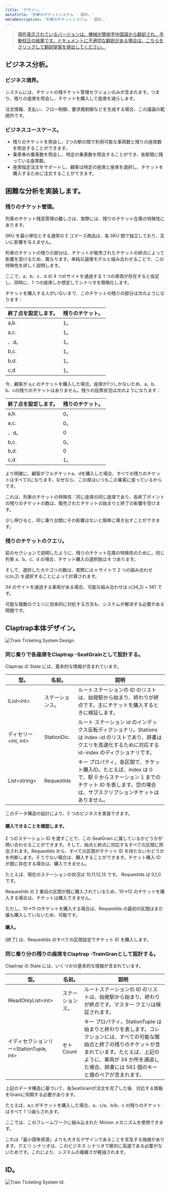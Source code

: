 ```yaml
---
title: 'デザイン。'
metaTitle: '列車のチケットシステム - 設計。'
metaDescription: '列車のチケットシステム - 設計。'
---
```


> [現在表示されているバージョンは、機械が簡体字中国語から翻訳され、手動校正の結果です。ドキュメントに不適切な翻訳がある場合は、こちらをクリックして翻訳提案を提出してください。](https://crwd.in/newbeclaptrap)

## ビジネス分析。

### ビジネス境界。

システムには、チケットの残チケット管理セクションのみが含まれます。つまり、残りの座席を照会し、チケットを購入して座席を減らします。

注文情報、支払い、フロー制御、要求風制御などを生成する場合、この議論の範囲外です。

### ビジネスユースケース。

- 残りのチケットを照会し、2つの駅の間で利用可能な車両数と残りの座席数を照会することができます。
- 乗車券の乗車数を照会し、特定の乗車数を照会することができ、各駅間に残っている座席数。
- 座席指定注文をサポートし、顧客は特定の座席と座席を選択し、チケットを購入するために注文することができます。

## 困難な分析を実装します。

### 残りのチケット管理。

列車のチケット残高管理の難しさは、実際には、残りのチケット在庫の特殊性にあります。

SKU を最小単位とする通常の E コマース商品は、各 SKU 間で独立しており、互いに影響を与えません。

列車のチケットの残りの部分は、チケットが販売されたチケットの終点によって影響を受けるため、異なります。単純な論理モデルと組み合わせることで、この特殊性を詳しく説明します。

ここで、a、b、c、d の 4 つのサイトを通過する 1 つの車両が存在すると仮定し、同時に、1 つの座席しか想定してシナリオを簡略化します。

チケットを購入する人がいないまで、このチケットの残りの部分は次のようになります：

| 終了点を設定します。 | 残りのチケット。 |
| ---------- | -------- |
| a,b.       | 1。       |
| a,c.       | 1。       |
| 、d。        | 1。       |
| b,c.       | 1。       |
| b,d.       | 1。       |
| c,d.       | 1。       |

今、顧客が a,c のチケットを購入した場合。座席が1つしかないため、a、b、b、cの残りのチケットはありません。残りの投票状況は次のようになります：

| 終了点を設定します。 | 残りのチケット。 |
| ---------- | -------- |
| a,b.       | 0。       |
| a,c.       | 0。       |
| 、d。        | 0        |
| b,c.       | 0。       |
| b,d.       | 0        |
| c,d.       | 1。       |

より明確に、顧客がフルチケットa、dを購入した場合、すべての残りのチケットはすべて0になります。なぜなら、この席はいつもこの乗客に座っているからです。

これは、列車のチケットの特殊性：同じ座席の同じ座席であり、各終了ポイントの残りのチケットの数は、販売されたチケットの始まりと終了の影響を受けます。

少し伸びると、同じ乗り台間にその影響はないと簡単に導き出すことができます。

### 残りのチケットのクエリ。

前のセクションで説明したように、残りのチケット在庫の特殊性のために。同じ列車 a、b、c、d の場合、チケット購入の選択肢は 6 つあります。

そして、選択したカテゴリの数は、実際には n サイトで 2 つの組み合わせ (c(n,2) を選択することによって計算されます。

34 のサイトを通過する車両がある場合、可能な組み合わせは c(34,2) = 561 です。

可能な複数のクエリに効率的に対処する方法も、システムが解決する必要がある問題です。

## Claptrap本体デザイン。

![Train Ticketing System Design.](/images/20200720-001.png)

### 同じ乗りで各座席をClaptrap -SeatGrainとして設計する。

Claptrap の State には、基本的な情報が含まれています。

| 型。                                | 名前。         | 説明                                                                                                  |
| --------------------------------- | ----------- | --------------------------------------------------------------------------------------------------- |
| IList&lt;int&gt;      | ステーションス。    | ルートステーションの ID のリストは、始発駅から始まり、終わりが終点です。主にチケットを購入するときに検証します。                                          |
| ディセリー&lt;int, int&gt; | StationDic. | ルート ステーション id のインデックス反転ディクショナリ。Stations は index-id のリストであり、辞書はクエリを高速化するために対応する id-index のディクショナリです。 |
| List&lt;string&gt;    | RequestIds  | キー プロパティ。各区間で、チケット購入ID。たとえば、index は 0 で、駅 0 からステーション 1 までのチケット ID を表します。空の場合は、サブスクリプションチケットはありません。  |

このデータ構造の設計により、2 つのビジネスを実装できます。

#### 購入できることを確認します。

2 つのステーション ID を渡すことで、この SeatGrain に属しているかどうかが問い合わせることができます。そして、始点と終点に対応するすべての区間に照会されます。RequestIds から、すべての区間がチケット ID を持たないかどうかを判断します。そうでない場合は、購入することができます。チケット購入 ID が既に存在する場合は、購入できません。

たとえば、現在のステーションの状況は 10,11,12,13 です。 RequestIds は 0,1,0 です。

RequestIds の 2 番目の区間が既に購入されているため、10->12 のチケットを購入する場合は、チケットは購入できません。

ただし、10->11 のチケットを購入する場合は、RequestIds の最初の区間はまだ誰も購入していないため、可能です。

#### 購入。

[終了] は、RequestIds のすべての区間設定でチケット ID を購入します。

### 同じ乗り分の残りの座席をClaptrap -TrainGranとして設計する。

Claptrap の State には、いくつかの基本的な情報が含まれています。

| 型。                                              | 名前。      | 説明                                                                                                                                |
| ----------------------------------------------- | -------- | --------------------------------------------------------------------------------------------------------------------------------- |
| IReadOnlyList&lt;int&gt;            | ステーションス。 | ルートステーションの ID のリストは、始発駅から始まり、終わりが終点です。マスター クエリは検証されます。                                                                            |
| イディセクションリー&lt;StationTuple, int&gt; | セトCount  | キー プロパティ。StationTuple は始まりと終わりを表します。コレクションには、すべての可能な開始点と終了の残りのチケットが含まれています。たとえば、上記のように、車両が 34 か所を通過した場合、辞書には 561 個のキーと値のペアが含まれます。 |

上記のデータ構造に基づいて、各SeatGrainが注文を完了した後、対応する情報をGrainに同期する必要があります。

たとえば、a,c がチケットを購入した場合、a、c/a、b/b、c の残りのチケットはすべて 1 つ減らされます。

ここでは、このフレームワークに組み込まれた Minion メカニズムを使用できます。

これは「最小競争資源」よりも大きなデザインであることを言及する価値があります。クエリ シナリオは、このビジネス シナリオで絶対に高速である必要がないためです。これにより、システムの複雑さが軽減されます。

## ID。

![Train Ticketing System Id.](/images/20200813-001.png)
